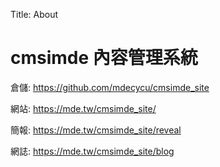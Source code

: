 Title: About

# cmsimde 內容管理系統

倉儲: <a href="https://github.com/YanhanChenn/cd2024">https://github.com/mdecycu/cmsimde_site</a>

網站: <a href="https://yanhanchenn.github.io/cd2024/content/index.html">https://mde.tw/cmsimde_site/</a>

簡報: <a href="https://yanhanchenn.github.io/cd2024/reveal/">https://mde.tw/cmsimde_site/reveal</a>

網誌: <a href="https://yanhanchenn.github.io/cd2024/blog/">https://mde.tw/cmsimde_site/blog</a>








